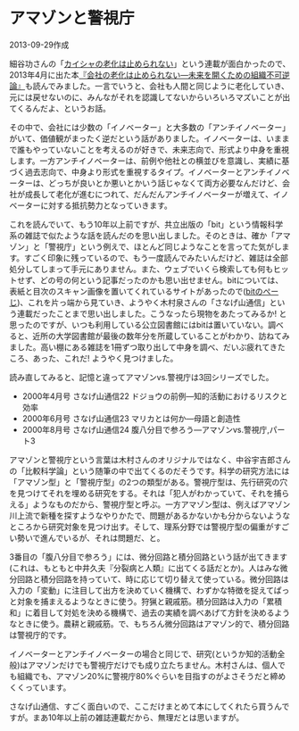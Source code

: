 # アマゾンと警視庁

2013-09-29作成

細谷功さんの「[カイシャの老化は止められない](http://www.akizero.jp/isaohosoya/rouka)」という連載が面白かったので、2013年4月に出た本[『会社の老化は止められない―未来を開くための組織不可逆論』](http://www.akizero.jp/archives/6125)も読んでみました。一言でいうと、会社も人間と同じように老化していき、元には戻せないのに、みんながそれを認識してないからいろいろマズいことが出てくるんだよ、というお話。

その中で、会社には少数の「イノベーター」と大多数の「アンチイノベーター」がいて、価値観がまったく逆だという話がありました。イノベーターは、いままで誰もやっていないことを考えるのが好きで、未来志向で、形式より中身を重視します。一方アンチイノベーターは、前例や他社との横並びを意識し、実績に基づく過去志向で、中身より形式を重視するタイプ。イノベーターとアンチイノベーターは、どっちが良いとか悪いとかいう話じゃなくて両方必要なんだけど、会社が成長して老化が進むにつれて、だんだんアンチイノベーターが増えて、イノベーターに対する抵抗勢力となっていきます。

これを読んでいて、もう10年以上前ですが、共立出版の「bit」という情報科学系の雑誌で似たような話を読んだのを思い出しました。そのときは、確か「アマゾン」と「警視庁」という例えで、ほとんど同じようなことを言ってた気がします。すごく印象に残っているので、もう一度読んでみたいんだけど、雑誌は全部処分してしまって手元にありません。また、ウェブでいくら検索しても何もヒットせず、どの号の何という記事だったのかも思い出せません。bitについては、表紙と目次のスキャン画像を置いてくれているサイトがあったので([bitのぺーじ](http://memo.ptie.org/bit))、これを片っ端から見ていき、ようやく木村泉さんの「さなげ山通信」という連載だったことまで思い出しました。こうなったら現物をあたってみるか! と思ったのですが、いつも利用している公立図書館にはbitは置いていない。調べると、近所の大学図書館が最後の数年分を所蔵していることがわかり、訪ねてみました。高い棚にある雑誌を1冊ずつ取り出して中身を調べ、だいぶ疲れてきたころ、あった、これだ! ようやく見つけました。

読み直してみると、記憶と違ってアマゾンvs.警視庁は3回シリーズでした。

- 2000年4月号 さなげ山通信22 ドジョウの前例―知的活動におけるリスクと効率
- 2000年6月号 さなげ山通信23 マリカとは何か―母語と創造性
- 2000年8月号 さなげ山通信24 腹八分目で参ろう―アマゾンvs.警視庁,パート3

アマゾンと警視庁という言葉は木村さんのオリジナルではなく、中谷宇吉郎さんの「比較科学論」という随筆の中で出てくるのだそうです。科学の研究方法には「アマゾン型」と「警視庁型」の2つの類型がある。警視庁型は、先行研究の穴を見つけてそれを埋める研究をする。それは「犯人がわかっていて、それを捕らえる」ようなものだから、警視庁型と呼ぶ。一方アマゾン型は、例えばアマゾン川上流で新種を探すようなやりかたで、問題があるかないかも分からないようなところから研究対象を見つけ出す。そして、理系分野では警視庁型の偏重がすごい勢いで進んでいるが、それは問題だ、と。

3番目の「腹八分目で参ろう」には、微分回路と積分回路という話が出てきます(これは、もともと中井久夫『分裂病と人類』に出てくる話だとか)。人はみな微分回路と積分回路を持っていて、時に応じて切り替えて使っている。微分回路は入力の「変動」に注目して出方を決めていく機構で、わずかな特徴を捉えてぱっと対象を捕まえるようなときに使う。狩猟と親戚筋。積分回路は入力の「累積和」に着目して対処を決める機構で、過去の実績を調べあげて方針を決めるようなときに使う。農耕と親戚筋。で、もちろん微分回路はアマゾン的で、積分回路は警視庁的です。

イノベーターとアンチイノベーターの場合と同じで、研究(というか知的活動全般)はアマゾンだけでも警視庁だけでも成り立たちません。木村さんは、個人でも組織でも、アマゾン20%に警視庁80%ぐらいを目指すのがよさそうだと締めくくっています。

さなげ山通信、すごく面白いので、ここだけまとめて本にしてくれたら買うんですが。まあ10年以上前の雑誌連載だから、無理だとは思いますが。
